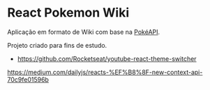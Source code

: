 # React Pokemon Wiki

Aplicação em formato de Wiki com base na [PokéAPI](https://pokeapi.co/). 

Projeto criado para fins de estudo.


- https://github.com/Rocketseat/youtube-react-theme-switcher

https://medium.com/dailyjs/reacts-%EF%B8%8F-new-context-api-70c9fe01596b
